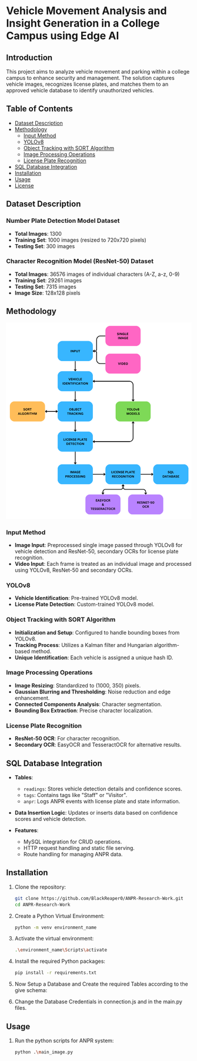 # Vehicle Movement Analysis and Insight Generation in a College Campus using Edge AI

## Introduction

This project aims to analyze vehicle movement and parking within a college campus to enhance security and management. The solution captures vehicle images, recognizes license plates, and matches them to an approved vehicle database to identify unauthorized vehicles.

## Table of Contents

- [Dataset Description](#dataset-description)
- [Methodology](#methodology)
  - [Input Method](#input-method)
  - [YOLOv8](#yolov8)
  - [Object Tracking with SORT Algorithm](#object-tracking-with-sort-algorithm)
  - [Image Processing Operations](#image-processing-operations)
  - [License Plate Recognition](#license-plate-recognition)
- [SQL Database Integration](#sql-database-integration)
- [Installation](#installation)
- [Usage](#usage)
- [License](#license)

## Dataset Description

### Number Plate Detection Model Dataset

- **Total Images**: 1300
- **Training Set**: 1000 images (resized to 720x720 pixels)
- **Testing Set**: 300 images

### Character Recognition Model (ResNet-50) Dataset

- **Total Images**: 36576 images of individual characters (A-Z, a-z, 0-9)
- **Training Set**: 29261 images
- **Testing Set**: 7315 images
- **Image Size**: 128x128 pixels

## Methodology

![Flow Chart](Flowchart.png)

### Input Method

- **Image Input**: Preprocessed single image passed through YOLOv8 for vehicle detection and ResNet-50, secondary OCRs for license plate recognition.
- **Video Input**: Each frame is treated as an individual image and processed using YOLOv8, ResNet-50 and secondary OCRs.

### YOLOv8

- **Vehicle Identification**: Pre-trained YOLOv8 model.
- **License Plate Detection**: Custom-trained YOLOv8 model.

### Object Tracking with SORT Algorithm

- **Initialization and Setup**: Configured to handle bounding boxes from YOLOv8.
- **Tracking Process**: Utilizes a Kalman filter and Hungarian algorithm-based method.
- **Unique Identification**: Each vehicle is assigned a unique hash ID.

### Image Processing Operations

- **Image Resizing**: Standardized to (1000, 350) pixels.
- **Gaussian Blurring and Thresholding**: Noise reduction and edge enhancement.
- **Connected Components Analysis**: Character segmentation.
- **Bounding Box Extraction**: Precise character localization.

### License Plate Recognition

- **ResNet-50 OCR**: For character recognition.
- **Secondary OCR**: EasyOCR and TesseractOCR for alternative results.

## SQL Database Integration

- **Tables**:
  - `readings`: Stores vehicle detection details and confidence scores.
  - `tags`: Contains tags like "Staff" or "Visitor".
  - `anpr`: Logs ANPR events with license plate and state information.
- **Data Insertion Logic**: Updates or inserts data based on confidence scores and vehicle detection.

- **Features**:
  - MySQL integration for CRUD operations.
  - HTTP request handling and static file serving.
  - Route handling for managing ANPR data.

## Installation

1. Clone the repository:
   ```bash
   git clone https://github.com/BlackReaper0/ANPR-Research-Work.git
   cd ANPR-Research-Work
   ```
2. Create a Python Virtual Environment:
   ```bash
   python -m venv environment_name
   ```
3. Activate the virtual environment:
   ```bash
   .\environment_name\Scripts\activate
   ```
4. Install the required Python packages:

   ```bash
   pip install -r requirements.txt
   ```

5. Now Setup a Database and Create the required Tables according to the give schema:

6. Change the Database Credentials in connection.js and in the main.py files.

## Usage

1. Run the python scripts for ANPR system:
   ```bash
   python .\main_image.py
   ```

